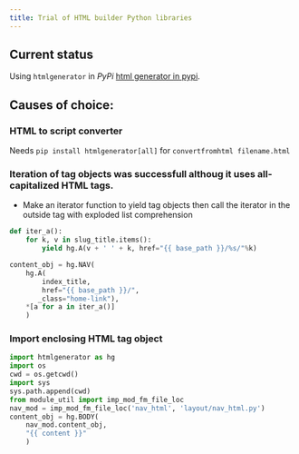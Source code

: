 ```yaml
---
title: Trial of HTML builder Python libraries
---
```

## Current status

Using `htmlgenerator` in _PyPi_ [html generator in pypi](https://pypi.org/project/htmlgenerator/).

## Causes of choice:

### HTML to script converter

Needs `pip install htmlgenerator[all]` for `convertfromhtml filename.html`

### Iteration of tag objects was successfull althoug it uses all-capitalized HTML tags.

- Make an iterator function to yield tag objects then call the iterator in the outside tag with exploded list comprehension

```python
def iter_a():
    for k, v in slug_title.items():
        yield hg.A(v + ' ' + k, href="{{ base_path }}/%s/"%k)

content_obj = hg.NAV(
    hg.A(
        index_title,
        href="{{ base_path }}/",
       _class="home-link"),
    *[a for a in iter_a()]
    )
```

### Import enclosing HTML tag object

```python
import htmlgenerator as hg
import os
cwd = os.getcwd()
import sys
sys.path.append(cwd)
from module_util import imp_mod_fm_file_loc
nav_mod = imp_mod_fm_file_loc('nav_html', 'layout/nav_html.py')
content_obj = hg.BODY(
    nav_mod.content_obj,
    "{{ content }}"
    )
```